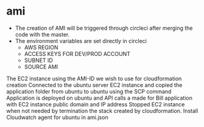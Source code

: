 # ami

- The creation of AMI will be triggered through circleci after merging the code with the master.
- The environment variables are set directly in circleci
    - AWS REGION
    - ACCESS KEYS FOR DEV/PROD ACCOUNT
    - SUBNET ID
    - SOURCE AMI
    
The EC2 instance using the AMI-ID we wish to use for cloudformation creation
Connected to the ubuntu server EC2 instance and copied the application folder from ubuntu to ubuntu using the SCP command
Application is deployed on ubuntu and API calls a made for Bill application with EC2 instance public domain and IP address
Stopped EC2 instance when not needed by termination the stack created by cloudformation.
Install Cloudwatch agent for ubuntu in ami.json

